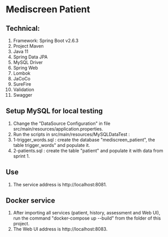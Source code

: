 # Mediscreen Patient
## Technical:

1. Framework: Spring Boot v2.6.3
2. Project Maven
3. Java 11
4. Spring Data JPA
5. MySQL Driver
6. Spring Web
7. Lombok
8. JaCoCo
9. SureFire
10. Validation
11. Swagger

## Setup MySQL for local testing
1. Change the "DataSource Configuration" in file src/main/resources/application.properties.
2. Run the scripts in src/main/resources/MySQLDataTest :
3. 1-trigger_words.sql : create the database "mediscreen_patient", the table trigger_words" and populate it.
4. 2-patients.sql : create the table "patient" and populate it with data from sprint 1.

## Use
1. The service address is http://localhost:8081.

## Docker service
1. After importing all services (patient, history, assessment and Web UI), run the command "docker-compose up --build" from the folder of this project.
2. The Web UI address is http://localhost:8083.
